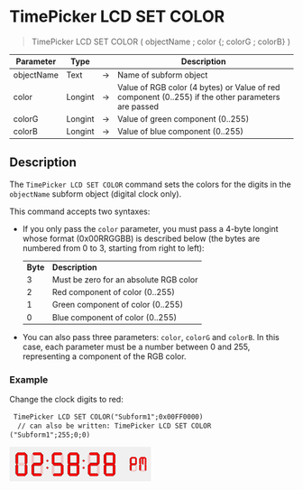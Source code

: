 # TimePicker LCD SET COLOR

> TimePicker LCD SET COLOR ( objectName ; color {; colorG ; colorB} )

| Parameter | Type |     | Description |
| --- | --- | --- | --- |
| objectName | Text | → | Name of subform object |
| color | Longint | → | Value of RGB color (4 bytes) or Value of red component (0..255) if the other parameters are passed |
| colorG | Longint | → | Value of green component (0..255) |
| colorB | Longint | → | Value of blue component (0..255) |

## Description

The `TimePicker LCD SET COLOR` command sets the colors for the digits in the `objectName` subform object (digital clock only).

This command accepts two syntaxes:

* If you only pass the `color` parameter, you must pass a 4-byte longint whose format (0x00RRGGBB) is described below (the bytes are numbered from 0 to 3, starting from right to left):  

    |     |     |
    | --- | --- |
    | **Byte** | **Description** |
    | 3   | Must be zero for an absolute RGB color |
    | 2   | Red component of color (0..255) |
    | 1   | Green component of color (0..255) |
    | 0   | Blue component of color (0..255) |

* You can also pass three parameters: `color`, `colorG` and `colorB`. In this case, each parameter must be a number between 0 and 255, representing a component of the RGB color.

### Example  

Change the clock digits to red:

```4d
 TimePicker LCD SET COLOR("Subform1";0x00FF0000)  
  // can also be written: TimePicker LCD SET COLOR ("Subform1";255;0;0)
```

![](../images/pict1239854.fr.png)

